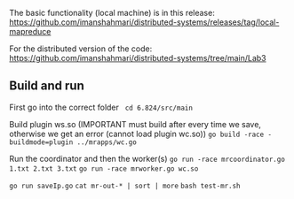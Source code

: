 
The basic functionality (local machine) is in this release: https://github.com/imanshahmari/distributed-systems/releases/tag/local-mapreduce 

For the distributed version of the code: https://github.com/imanshahmari/distributed-systems/tree/main/Lab3

## Build and run

First go into the correct folder
``` cd 6.824/src/main ```

Build plugin ws.so (IMPORTANT must build after every time we save, otherwise we get an error (cannot load plugin wc.so))
``` go build -race -buildmode=plugin ../mrapps/wc.go ```

Run the coordinator and then the worker(s)
``` go run -race mrcoordinator.go 1.txt 2.txt 3.txt ```
``` go run -race mrworker.go wc.so ```


``` go run saveIp.go ```
``` cat mr-out-* | sort | more ```
``` bash test-mr.sh ```